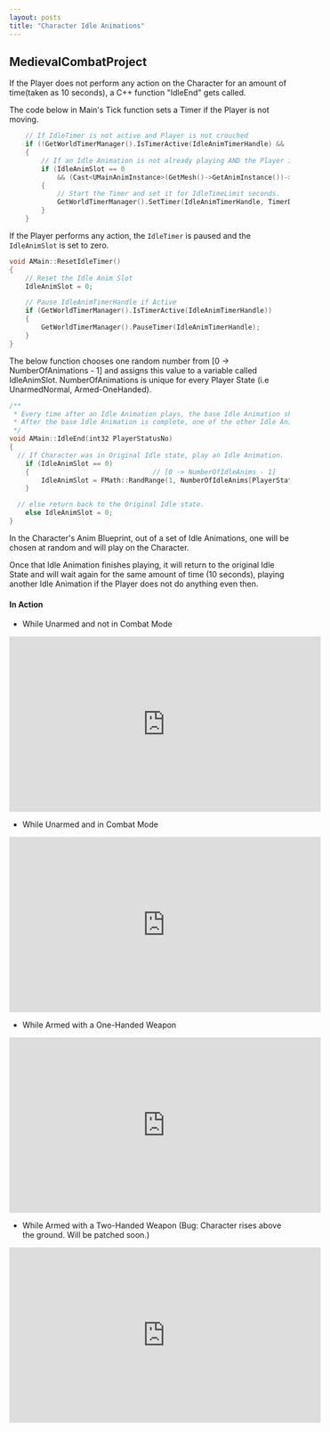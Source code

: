 ```yaml
---
layout: posts
title: "Character Idle Animations"
---
```


## MedievalCombatProject

If the Player does not perform any action on the Character for an amount of time(taken as 10 seconds), 
a C++ function "IdleEnd" gets called.

The code below in Main's Tick function sets a Timer if the Player is not moving.

```cpp
	// If IdleTimer is not active and Player is not crouched
	if (!GetWorldTimerManager().IsTimerActive(IdleAnimTimerHandle) && !bCrouched)
	{
		// If an Idle Animation is not already playing AND the Player is not moving
		if (IdleAnimSlot == 0
			&& (Cast<UMainAnimInstance>(GetMesh()->GetAnimInstance())->MovementSpeed == 0))
		{
			// Start the Timer and set it for IdleTimeLimit seconds.
			GetWorldTimerManager().SetTimer(IdleAnimTimerHandle, TimerDel, IdleTimeLimit, false);
		}
	}
```
If the Player performs any action, the `IdleTimer` is paused and the `IdleAnimSlot` is set to zero.

```cpp
void AMain::ResetIdleTimer()
{
	// Reset the Idle Anim Slot
	IdleAnimSlot = 0;

	// Pause IdleAnimTimerHandle if Active
	if (GetWorldTimerManager().IsTimerActive(IdleAnimTimerHandle))
	{
		GetWorldTimerManager().PauseTimer(IdleAnimTimerHandle);
	}
}
```
The below function chooses one random number from [0 -> NumberOfAnimations - 1] and assigns this value to 
a variable called IdleAnimSlot. NumberOfAnimations is unique for every Player State (i.e UnarmedNormal, Armed-OneHanded).

```cpp 
/**
 * Every time after an Idle Animation plays, the base Idle Animation should be played.
 * After the base Idle Animation is complete, one of the other Idle Animations will be randomly chosen.
 */
void AMain::IdleEnd(int32 PlayerStatusNo)
{
  // If Character was in Original Idle state, play an Idle Animation.
	if (IdleAnimSlot == 0)
	{                               // [0 -> NumberOfIdleAnims - 1]
		IdleAnimSlot = FMath::RandRange(1, NumberOfIdleAnims[PlayerStatusNo] - 1);
	}

  // else return back to the Original Idle state.
	else IdleAnimSlot = 0;
}
```

In the Character's Anim Blueprint,  out of a set of Idle Animations, one will be chosen at random and will play on the Character.

Once that Idle Animation finishes playing, it will return to the original Idle State and will wait again 
for the same amount of time (10 seconds), playing another Idle Animation if the Player does not do anything even then.

#### In Action 

- While Unarmed and not in Combat Mode
<iframe src="https://www.youtube.com/embed/tc39nbjUEmc" width="560" height="315" frameborder="0"> </iframe> 

- While Unarmed and in Combat Mode
<iframe src="https://www.youtube.com/embed/hr8tECcHG1k" width="560" height="315" frameborder="0"> </iframe> 

- While Armed with a One-Handed Weapon
<iframe src="https://www.youtube.com/embed/KqrbYdRlxcw" width="560" height="315" frameborder="0"> </iframe> 

- While Armed with a Two-Handed Weapon (Bug: Character rises above the ground. Will be patched soon.)
<iframe src="https://www.youtube.com/embed/nVskVluF3to" width="560" height="315" frameborder="0"> </iframe> 



